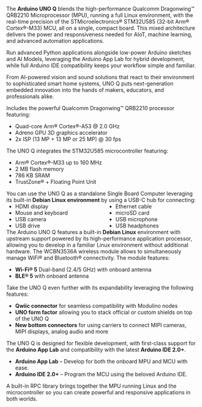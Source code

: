 <FeatureDescription>

The **Arduino UNO Q** blends the high-performance Qualcomm Dragonwing™ QRB2210 Microprocessor (MPU), running a full Linux environment, with the real-time precision of the STMicroelectronics® STM32U585 (32-bit Arm® Cortex®-M33) MCU, all on a single, compact board. This mixed architecture delivers the power and responsiveness needed for AIoT, machine learning, and advanced automation applications.

Run advanced Python applications alongside low-power Arduino sketches and AI Models, leveraging the Arduino App Lab for hybrid development, while full Arduino IDE compatibility keeps your workflow simple and familiar.

From AI-powered vision and sound solutions that react to their environment to sophisticated smart home systems, UNO Q puts next-generation embedded innovation into the hands of makers, educators, and professionals alike.

</FeatureDescription>

<FeatureList>

  <Feature title="Qualcomm Dragonwing™ QRB2210" image="core">
    Includes the powerful Qualcomm Dragonwing™ QRB2210 processor featuring:
    <ul>
        <li>Quad-core Arm® Cortex®-A53 @ 2.0 GHz</li>
        <li>Adreno GPU 3D graphics accelerator</li>
        <li>2x ISP (13 MP + 13 MP or 25 MP) @ 30 fps</li>
    </ul>
    <FeatureWrapper>
      <FeatureLink title="Overview" url="https://www.qualcomm.com/products/internet-of-things/robotics-processors/qrb2210" blank/>
    </FeatureWrapper>
  </Feature>

  <Feature title="STM32U585 Arm® Cortex®-M33 32-bit MCU" image="mcu">
    The UNO Q integrates the STM32U585 microcontroller featuring:
    <ul>
        <li>Arm® Cortex®-M33 up to 160 MHz</li>
        <li>2 MB flash memory</li>
        <li>786 KB SRAM</li>
        <li>TrustZone® + Floating Point Unit</li>
    </ul>
    <FeatureWrapper>
    <FeatureLink title="Datasheet" url="https://www.st.com/resource/en/datasheet/stm32u585ai.pdf" download blank/>
    </FeatureWrapper>
  </Feature>

  <Feature title="Single Board Computer" image="display">
    You can use the UNO Q as a standalone Single Board Computer leveraging its built-in <strong>Debian Linux environment</strong> by using a USB-C hub for connecting:
    <div style="display: flex; flex-wrap: wrap; gap: 0.5em 2em;">
      <ul style="flex: 1; min-width: 200px; margin: 0;">
        <li>HDMI display</li>
        <li>Mouse and keyboard</li>
        <li>USB camera</li>
        <li>USB drive</li>
      </ul>
      <ul style="flex: 1; min-width: 200px; margin: 0;">
        <li>Ethernet cable</li>
        <li>microSD card</li>
        <li>USB microphone</li>
        <li>USB headphones</li>
      </ul>
    </div>
  </Feature>

<Feature title="Debian Linux OS" image="core">
  The Arduino UNO Q features a built-in <strong>Debian Linux</strong> environment with upstream support powered by its high-performance application processor, allowing you to develop in a familiar Linux environment without additional hardware.  
</Feature>

  <Feature title="Wireless Connectivity" image="wifi-bluetooth">
    The WCBN3536A wireless module allows to simultaneously manage WiFi® and Bluetooth® connectivity. The module features:
    <ul>
        <li><strong>Wi-Fi® 5</strong> Dual-band (2.4/5 GHz) with onboard antenna</li>
        <li><strong>BLE® 5</strong> with onboard antenna</li>
    </ul>
  </Feature>

  <Feature title="Easily Expandable" image="connection">
    Take the UNO Q even further with its expandability leveraging the following features:
    <ul>
        <li><strong>Qwiic connector</strong> for seamless compatibility with Modulino nodes</li>
        <li><strong>UNO form factor</strong> allowing you to stack official or custom shields on top of the UNO Q</li>
        <li><strong>New bottom connectors</strong> for using carriers to connect MIPI cameras, MIPI displays, analog audio and more</li>
    </ul>
  </Feature>

  <Feature title="Multiple IDE Compatibility" image="file-icon">
    The UNO Q is designed for flexible development, with first-class support for the <strong>Arduino App Lab</strong> and compatibility with the latest <strong>Arduino IDE 2.0+</strong>.  
    <ul>
        <li><strong>Arduino App Lab</strong> – Develop for both the onboard MPU and MCU with ease.</li>
        <li><strong>Arduino IDE 2.0+</strong> – Program the MCU using the beloved Arduino IDE.</li>
    </ul>
  </Feature>

  <Feature title="Remote Procedure Call (RPC)" image="communication">
        A built-in RPC library brings together the MPU running Linux and the microcontroller so you can create powerful and responsive applications in both worlds.
  </Feature>

</FeatureList>
